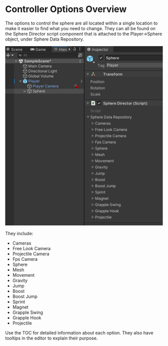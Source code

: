 # Controller Options Overview

The options to control the sphere are all located within a single location to make it easier to find what you need to change.  They can all be found on the Sphere Director script component
 that is attached to the Player->Sphere object, under Sphere Data Repository.<br/>
 
 ![Options Overview](../images/optionsoverview.png)
 
 
 They include:
 
- Cameras
- Free Look Camera
- Projectile Camera
- Fps Camera
- Sphere
- Mesh
- Movement
- Gravity
- Jump
- Boost
- Boost Jump
- Sprint
- Magnet
- Grapple Swing
- Grapple Hook
- Projectile

Use the TOC for detailed information about each option.  They also have tooltips in the editor to explain their purpose.